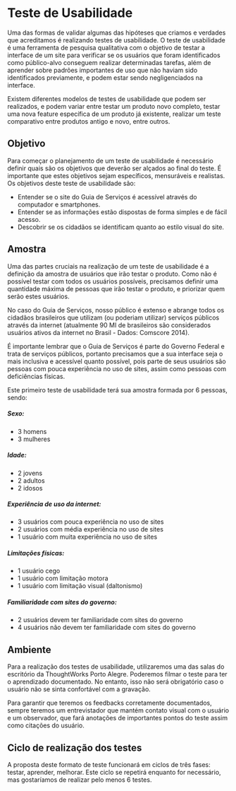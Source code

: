 # Teste de Usabilidade

Uma das formas de validar algumas das hipóteses que criamos e verdades que acreditamos é realizando testes de usabilidade. O teste de usabilidade é uma ferramenta de pesquisa qualitativa com o objetivo de testar a interface de um site para verificar se os usuários que foram identificados como público-alvo conseguem realizar determinadas tarefas, além de aprender sobre padrões importantes de uso que não haviam sido identificados previamente, e podem estar sendo negligenciados na interface. 

Existem diferentes modelos de testes de usabilidade que podem ser realizados, e podem variar entre testar um produto novo completo, testar uma nova feature específica de um produto já existente, realizar um teste comparativo entre produtos antigo e novo, entre outros. 


## Objetivo

Para começar o planejamento de um teste de usabilidade é necessário definir quais são os objetivos que deverão ser alçados ao final do teste. É importante que estes objetivos sejam específicos, mensuráveis e realistas. Os objetivos deste teste de usabilidade são:

- Entender se o site do Guia de Serviços é acessível através do computador e smartphones.
- Entender se as informações estão dispostas de forma simples e de fácil acesso.
- Descobrir se os cidadãos se identificam quanto ao estilo visual do site. 


## Amostra

Uma das partes cruciais na realização de um teste de usabilidade é a definição da amostra de usuários que irão testar o produto. Como não é possível testar com todos os usuários possíveis, precisamos definir uma quantidade máxima de pessoas que irão testar o produto, e priorizar quem serão estes usuários.

No caso do Guia de Serviços, nosso público é extenso e abrange todos os cidadãos brasileiros que utilizam (ou poderiam utilizar) serviços públicos através da internet (atualmente 90 MI de brasileiros são considerados usuários ativos da internet no Brasil - Dados: Comscore 2014). 

É importante lembrar que o Guia de Serviços é parte do Governo Federal e trata de serviços públicos, portanto precisamos que a sua interface seja o mais inclusiva e acessível quanto possível, pois parte de seus usuários são pessoas com pouca experiência no uso de sites, assim como pessoas com deficiências físicas.

Este primeiro teste de usabilidade terá sua amostra formada por 6 pessoas, sendo:

##### Sexo:
- 3 homens
- 3 mulheres

##### Idade:
- 2 jovens
- 2 adultos
- 2 idosos

##### Experiência de uso da internet: 
- 3 usuários com pouca experiência no uso de sites
- 2 usuários com média experiência no uso de sites
- 1 usuário com muita experiência no uso de sites

##### Limitações físicas:
- 1 usuário cego
- 1 usuário com limitação motora
- 1 usuário com limitação visual (daltonismo)

##### Familiaridade com sites do governo:
- 2 usuários devem ter familiaridade com sites do governo
- 4 usuários não devem ter familiaridade com sites do governo

  

## Ambiente

Para a realização dos testes de usabilidade, utilizaremos uma das salas do escritório da ThoughtWorks Porto Alegre. Poderemos filmar o teste para ter o aprendizado documentado. No entanto, isso não será obrigatório caso o usuário não se sinta confortável com a gravação.

Para garantir que teremos os feedbacks corretamente documentados, sempre teremos um entrevistador que mantém contato visual com o usuário e um observador, que fará anotações de importantes pontos do teste assim como citações do usuário. 

## Ciclo de realização dos testes

A proposta deste formato de teste funcionará em ciclos de três fases: testar, aprender, melhorar. Este ciclo se repetirá enquanto for necessário, mas gostaríamos de realizar pelo menos 6 testes.